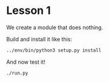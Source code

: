 Lesson 1
========

We create a module that does nothing.

Build and install it like this:

```sh
../env/bin/python3 setup.py install
```

And now test it!

```sh
./run.py
```
